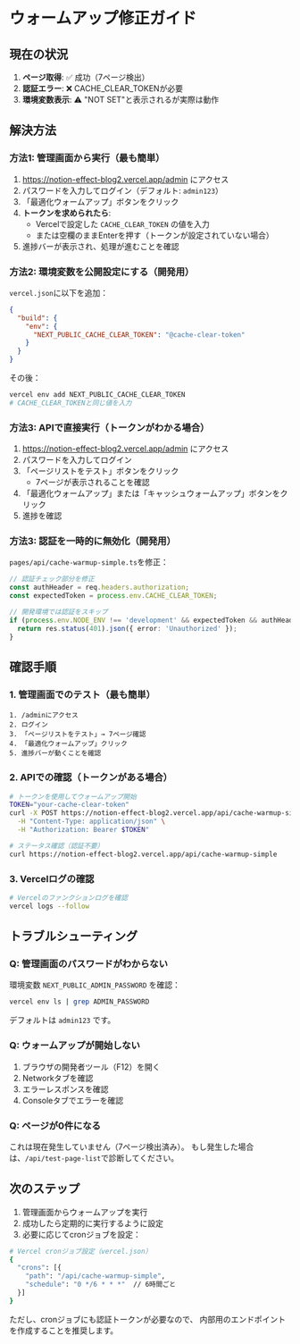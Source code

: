 # ウォームアップ修正ガイド

## 現在の状況

1. **ページ取得**: ✅ 成功（7ページ検出）
2. **認証エラー**: ❌ CACHE_CLEAR_TOKENが必要
3. **環境変数表示**: ⚠️ "NOT SET"と表示されるが実際は動作

## 解決方法

### 方法1: 管理画面から実行（最も簡単）

1. https://notion-effect-blog2.vercel.app/admin にアクセス
2. パスワードを入力してログイン（デフォルト: `admin123`）
3. 「最適化ウォームアップ」ボタンをクリック
4. **トークンを求められたら**:
   - Vercelで設定した `CACHE_CLEAR_TOKEN` の値を入力
   - または空欄のままEnterを押す（トークンが設定されていない場合）
5. 進捗バーが表示され、処理が進むことを確認

### 方法2: 環境変数を公開設定にする（開発用）

`vercel.json`に以下を追加：

```json
{
  "build": {
    "env": {
      "NEXT_PUBLIC_CACHE_CLEAR_TOKEN": "@cache-clear-token"
    }
  }
}
```

その後：
```bash
vercel env add NEXT_PUBLIC_CACHE_CLEAR_TOKEN
# CACHE_CLEAR_TOKENと同じ値を入力
```

### 方法3: APIで直接実行（トークンがわかる場合）

1. https://notion-effect-blog2.vercel.app/admin にアクセス
2. パスワードを入力してログイン
3. 「ページリストをテスト」ボタンをクリック
   - 7ページが表示されることを確認
4. 「最適化ウォームアップ」または「キャッシュウォームアップ」ボタンをクリック
5. 進捗を確認

### 方法3: 認証を一時的に無効化（開発用）

`pages/api/cache-warmup-simple.ts`を修正：

```typescript
// 認証チェック部分を修正
const authHeader = req.headers.authorization;
const expectedToken = process.env.CACHE_CLEAR_TOKEN;

// 開発環境では認証をスキップ
if (process.env.NODE_ENV !== 'development' && expectedToken && authHeader !== `Bearer ${expectedToken}`) {
  return res.status(401).json({ error: 'Unauthorized' });
}
```

## 確認手順

### 1. 管理画面でのテスト（最も簡単）

```
1. /adminにアクセス
2. ログイン
3. 「ページリストをテスト」→ 7ページ確認
4. 「最適化ウォームアップ」クリック
5. 進捗バーが動くことを確認
```

### 2. APIでの確認（トークンがある場合）

```bash
# トークンを使用してウォームアップ開始
TOKEN="your-cache-clear-token"
curl -X POST https://notion-effect-blog2.vercel.app/api/cache-warmup-simple \
  -H "Content-Type: application/json" \
  -H "Authorization: Bearer $TOKEN"

# ステータス確認（認証不要）
curl https://notion-effect-blog2.vercel.app/api/cache-warmup-simple
```

### 3. Vercelログの確認

```bash
# Vercelのファンクションログを確認
vercel logs --follow
```

## トラブルシューティング

### Q: 管理画面のパスワードがわからない

環境変数 `NEXT_PUBLIC_ADMIN_PASSWORD` を確認：
```bash
vercel env ls | grep ADMIN_PASSWORD
```

デフォルトは `admin123` です。

### Q: ウォームアップが開始しない

1. ブラウザの開発者ツール（F12）を開く
2. Networkタブを確認
3. エラーレスポンスを確認
4. Consoleタブでエラーを確認

### Q: ページが0件になる

これは現在発生していません（7ページ検出済み）。
もし発生した場合は、`/api/test-page-list`で診断してください。

## 次のステップ

1. 管理画面からウォームアップを実行
2. 成功したら定期的に実行するように設定
3. 必要に応じてcronジョブを設定：

```bash
# Vercel cronジョブ設定（vercel.json）
{
  "crons": [{
    "path": "/api/cache-warmup-simple",
    "schedule": "0 */6 * * *"  // 6時間ごと
  }]
}
```

ただし、cronジョブにも認証トークンが必要なので、
内部用のエンドポイントを作成することを推奨します。